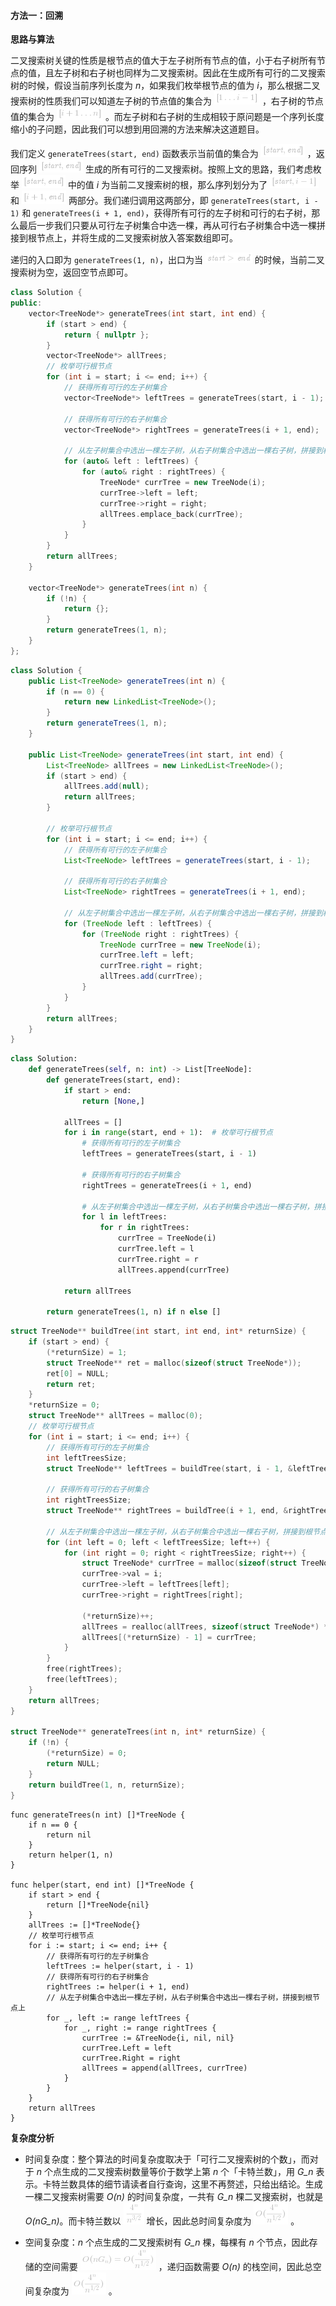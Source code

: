 #### 方法一：回溯

**思路与算法**

二叉搜索树关键的性质是根节点的值大于左子树所有节点的值，小于右子树所有节点的值，且左子树和右子树也同样为二叉搜索树。因此在生成所有可行的二叉搜索树的时候，假设当前序列长度为 *n*，如果我们枚举根节点的值为 *i*，那么根据二叉搜索树的性质我们可以知道左子树的节点值的集合为 ![\[1\ldotsi-1\] ](./p___1_ldots_i-1__.png) ，右子树的节点值的集合为 ![\[i+1\ldotsn\] ](./p___i+1_ldots_n__.png) 。而左子树和右子树的生成相较于原问题是一个序列长度缩小的子问题，因此我们可以想到用回溯的方法来解决这道题目。

我们定义 `generateTrees(start, end)` 函数表示当前值的集合为 ![\[\textit{start},\textit{end}\] ](./p___textit{start},textit{end}__.png) ，返回序列 ![\[\textit{start},\textit{end}\] ](./p___textit{start},textit{end}__.png)  生成的所有可行的二叉搜索树。按照上文的思路，我们考虑枚举 ![\[\textit{start},\textit{end}\] ](./p___textit{start},textit{end}__.png)  中的值 *i* 为当前二叉搜索树的根，那么序列划分为了 ![\[\textit{start},i-1\] ](./p___textit{start},i-1__.png)  和 ![\[i+1,\textit{end}\] ](./p___i+1,textit{end}__.png)  两部分。我们递归调用这两部分，即 `generateTrees(start, i - 1)` 和 `generateTrees(i + 1, end)`，获得所有可行的左子树和可行的右子树，那么最后一步我们只要从可行左子树集合中选一棵，再从可行右子树集合中选一棵拼接到根节点上，并将生成的二叉搜索树放入答案数组即可。

递归的入口即为 `generateTrees(1, n)`，出口为当 ![\textit{start}>\textit{end} ](./p__textit{start}_textit{end}_.png)  的时候，当前二叉搜索树为空，返回空节点即可。

```C++ [sol1-C++]
class Solution {
public:
    vector<TreeNode*> generateTrees(int start, int end) {
        if (start > end) {
            return { nullptr };
        }
        vector<TreeNode*> allTrees;
        // 枚举可行根节点
        for (int i = start; i <= end; i++) {
            // 获得所有可行的左子树集合
            vector<TreeNode*> leftTrees = generateTrees(start, i - 1);

            // 获得所有可行的右子树集合
            vector<TreeNode*> rightTrees = generateTrees(i + 1, end);

            // 从左子树集合中选出一棵左子树，从右子树集合中选出一棵右子树，拼接到根节点上
            for (auto& left : leftTrees) {
                for (auto& right : rightTrees) {
                    TreeNode* currTree = new TreeNode(i);
                    currTree->left = left;
                    currTree->right = right;
                    allTrees.emplace_back(currTree);
                }
            }
        }
        return allTrees;
    }

    vector<TreeNode*> generateTrees(int n) {
        if (!n) {
            return {};
        }
        return generateTrees(1, n);
    }
};
```

```Java [sol1-Java]
class Solution {
    public List<TreeNode> generateTrees(int n) {
        if (n == 0) {
            return new LinkedList<TreeNode>();
        }
        return generateTrees(1, n);
    }

    public List<TreeNode> generateTrees(int start, int end) {
        List<TreeNode> allTrees = new LinkedList<TreeNode>();
        if (start > end) {
            allTrees.add(null);
            return allTrees;
        }

        // 枚举可行根节点
        for (int i = start; i <= end; i++) {
            // 获得所有可行的左子树集合
            List<TreeNode> leftTrees = generateTrees(start, i - 1);

            // 获得所有可行的右子树集合
            List<TreeNode> rightTrees = generateTrees(i + 1, end);

            // 从左子树集合中选出一棵左子树，从右子树集合中选出一棵右子树，拼接到根节点上
            for (TreeNode left : leftTrees) {
                for (TreeNode right : rightTrees) {
                    TreeNode currTree = new TreeNode(i);
                    currTree.left = left;
                    currTree.right = right;
                    allTrees.add(currTree);
                }
            }
        }
        return allTrees;
    }
}
```

```Python [sol1-Python3]
class Solution:
    def generateTrees(self, n: int) -> List[TreeNode]:
        def generateTrees(start, end):
            if start > end:
                return [None,]
            
            allTrees = []
            for i in range(start, end + 1):  # 枚举可行根节点
                # 获得所有可行的左子树集合
                leftTrees = generateTrees(start, i - 1)
                
                # 获得所有可行的右子树集合
                rightTrees = generateTrees(i + 1, end)
                
                # 从左子树集合中选出一棵左子树，从右子树集合中选出一棵右子树，拼接到根节点上
                for l in leftTrees:
                    for r in rightTrees:
                        currTree = TreeNode(i)
                        currTree.left = l
                        currTree.right = r
                        allTrees.append(currTree)
            
            return allTrees
        
        return generateTrees(1, n) if n else []
```

```C [sol1-C]
struct TreeNode** buildTree(int start, int end, int* returnSize) {
    if (start > end) {
        (*returnSize) = 1;
        struct TreeNode** ret = malloc(sizeof(struct TreeNode*));
        ret[0] = NULL;
        return ret;
    }
    *returnSize = 0;
    struct TreeNode** allTrees = malloc(0);
    // 枚举可行根节点
    for (int i = start; i <= end; i++) {
        // 获得所有可行的左子树集合
        int leftTreesSize;
        struct TreeNode** leftTrees = buildTree(start, i - 1, &leftTreesSize);

        // 获得所有可行的右子树集合
        int rightTreesSize;
        struct TreeNode** rightTrees = buildTree(i + 1, end, &rightTreesSize);

        // 从左子树集合中选出一棵左子树，从右子树集合中选出一棵右子树，拼接到根节点上
        for (int left = 0; left < leftTreesSize; left++) {
            for (int right = 0; right < rightTreesSize; right++) {
                struct TreeNode* currTree = malloc(sizeof(struct TreeNode));
                currTree->val = i;
                currTree->left = leftTrees[left];
                currTree->right = rightTrees[right];

                (*returnSize)++;
                allTrees = realloc(allTrees, sizeof(struct TreeNode*) * (*returnSize));
                allTrees[(*returnSize) - 1] = currTree;
            }
        }
        free(rightTrees);
        free(leftTrees);
    }
    return allTrees;
}

struct TreeNode** generateTrees(int n, int* returnSize) {
    if (!n) {
        (*returnSize) = 0;
        return NULL;
    }
    return buildTree(1, n, returnSize);
}
```

```golang [sol1-Golang]
func generateTrees(n int) []*TreeNode {
    if n == 0 {
        return nil
    }
    return helper(1, n)
}

func helper(start, end int) []*TreeNode {
    if start > end {
        return []*TreeNode{nil}
    }
    allTrees := []*TreeNode{}
    // 枚举可行根节点
    for i := start; i <= end; i++ {
        // 获得所有可行的左子树集合
        leftTrees := helper(start, i - 1)
        // 获得所有可行的右子树集合
        rightTrees := helper(i + 1, end)
        // 从左子树集合中选出一棵左子树，从右子树集合中选出一棵右子树，拼接到根节点上
        for _, left := range leftTrees {
            for _, right := range rightTrees {
                currTree := &TreeNode{i, nil, nil}
                currTree.Left = left
                currTree.Right = right
                allTrees = append(allTrees, currTree)
            }
        }
    }
    return allTrees
}
```

**复杂度分析**

- 时间复杂度：整个算法的时间复杂度取决于「可行二叉搜索树的个数」，而对于 *n* 个点生成的二叉搜索树数量等价于数学上第 *n* 个「卡特兰数」，用 *G_n* 表示。卡特兰数具体的细节请读者自行查询，这里不再赘述，只给出结论。生成一棵二叉搜索树需要 *O(n)* 的时间复杂度，一共有 *G_n* 棵二叉搜索树，也就是 *O(nG_n)*。而卡特兰数以 ![\frac{4^n}{n^{3/2}} ](./p__frac{4^n}{n^{3_2}}_.png)  增长，因此总时间复杂度为 ![O(\frac{4^n}{n^{1/2}}) ](./p__O_frac{4^n}{n^{1_2}}__.png) 。

- 空间复杂度：*n* 个点生成的二叉搜索树有 *G_n* 棵，每棵有 *n* 个节点，因此存储的空间需要 ![O(nG_n)=O(\frac{4^n}{n^{1/2}}) ](./p__O_nG_n__=_O_frac{4^n}{n^{1_2}}__.png)  ，递归函数需要 *O(n)* 的栈空间，因此总空间复杂度为 ![O(\frac{4^n}{n^{1/2}}) ](./p__O_frac{4^n}{n^{1_2}}__.png) 。